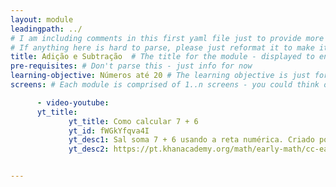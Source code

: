 ```yaml
---
layout: module
leadingpath: ../
# I am including comments in this first yaml file just to provide more context. Please don't parse the comments - just ignore them
# If anything here is hard to parse, please just reformat it to make it easy to parse!
title: Adição e Subtração  # The title for the module - displayed to end users
pre-requisites: # Don't parse this - just info for now
learning-objective: Números até 20 # The learning objective is just for curriculum developers so they know the purpose of each course and how to test that it was successful
screens: # Each module is comprised of 1..n screens - you could think of them like slides in keynote containing an image, a video, a poll, or a quiz.

      - video-youtube:
      yt_title:
             yt_title: Como calcular 7 + 6
             yt_id: fWGkYfqva4I
             yt_desc1: Sal soma 7 + 6 usando a reta numérica. Criado por Sal Khan.
             yt_desc2: https://pt.khanacademy.org/math/early-math/cc-early-math-add-sub-20/cc-early-math-add-20/e/addition_2


---
```

